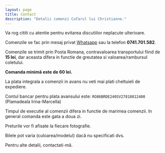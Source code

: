 ```yaml
---
layout: page
title: Contact
description: "Detalii comenzi Cufarul lui Christianne."
---
```


Va rog cititi cu atentie pentru evitarea discutiilor neplacute ulterioare.

Comenzile se fac prin mesaj privat [Whatsapp](https://wa.me/message/2J35RC3XC3JUP1) sau la telefon **0741.701.582**.

Comenzile se trimit prin Posta Romana, contravaloarea transportului fiind de **15 lei**, dar aceasta difera in functie de greutatea si valoarea/rambursul coletului.

**Comanda minimă este de 60 lei.**

La plata integrala a comenzii in avans nu veti mai plati cheltuieli de expediere.

Contul bancar pentru plata avansului este:
`RO86BRDE240SV27818812400` (Plamadeala Irina-Marcella)

Timpul de executie al comenzii difera in functie de marimea comenzii. In general comanda este gata a doua zi.

Preturile vor fi afisate la fiecare fotografie.

Bilele pot varia (culoarea/modelul) dacă nu specificati dvs.

Pentru alte detalii, contactati-mă.
